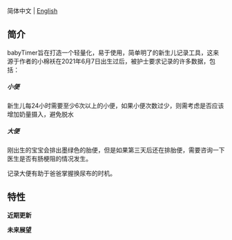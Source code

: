 简体中文 | [English](README_en.md)

## 简介

babyTimer旨在打造一个轻量化，易于使用，简单明了的新生儿记录工具，这来源于作者的小棉袄在2021年6月7日出生过后，被护士要求记录的许多数据，包括：

##### 小便

新生儿每24小时需要至少6次以上的小便，如果小便次数过少，则需考虑是否应该增加奶量摄入，避免脱水

##### 大便

刚出生的宝宝会排出墨绿色的胎便，但是如果第三天后还在排胎便，需要咨询一下医生是否有肠梗阻的情况发生。

记录大便有助于爸爸掌握换尿布的时机。



## 特性



**近期更新**

**未来展望**